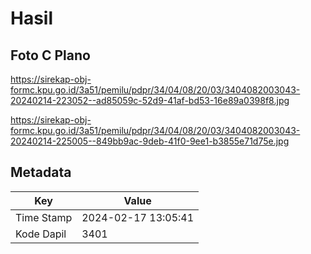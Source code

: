 # Hasil

## Foto C Plano

https://sirekap-obj-formc.kpu.go.id/3a51/pemilu/pdpr/34/04/08/20/03/3404082003043-20240214-223052--ad85059c-52d9-41af-bd53-16e89a0398f8.jpg

https://sirekap-obj-formc.kpu.go.id/3a51/pemilu/pdpr/34/04/08/20/03/3404082003043-20240214-225005--849bb9ac-9deb-41f0-9ee1-b3855e71d75e.jpg


## Metadata

| Key        | Value               |
| ---------- | ------------------- |
| Time Stamp | 2024-02-17 13:05:41 |
| Kode Dapil | 3401                |



